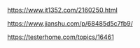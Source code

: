 https://www.it1352.com/2160250.html

https://www.jianshu.com/p/68485d5c7fb9/

https://testerhome.com/topics/16461
